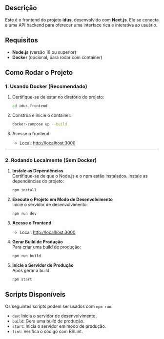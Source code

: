 ## **Descrição**

Este é o frontend do projeto **idus**, desenvolvido com **Next.js**. Ele se conecta a uma API backend para oferecer uma interface rica e interativa ao usuário.

## **Requisitos**

- **Node.js** (versão 18 ou superior)
- **Docker** (opcional, para rodar com container)

## **Como Rodar o Projeto**

### **1. Usando Docker (Recomendado)**

1. Certifique-se de estar no diretório do projeto:

   ```bash
   cd idus-frontend
   ```

2. Construa e inicie o container:

   ```bash
   docker-compose up --build
   ```

3. Acesse o frontend:
   - Local: [http://localhost:3000](http://localhost:3000)

---

### **2. Rodando Localmente (Sem Docker)**

1. **Instale as Dependências**  
   Certifique-se de que o Node.js e o npm estão instalados. Instale as dependências do projeto:

   ```bash
   npm install
   ```

2. **Execute o Projeto em Modo de Desenvolvimento**  
   Inicie o servidor de desenvolvimento:

   ```bash
   npm run dev
   ```

3. **Acesse o Frontend**

   - Local: [http://localhost:3000](http://localhost:3000)

4. **Gerar Build de Produção**  
   Para criar uma build de produção:

   ```bash
   npm run build
   ```

5. **Inicie o Servidor de Produção**  
   Após gerar a build:
   ```bash
   npm start
   ```

## **Scripts Disponíveis**

Os seguintes scripts podem ser usados com `npm run`:

- `dev`: Inicia o servidor de desenvolvimento.
- `build`: Gera uma build de produção.
- `start`: Inicia o servidor em modo de produção.
- `lint`: Verifica o código com ESLint.
